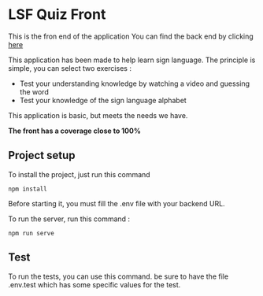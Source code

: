 # LSF Quiz Front

This is the fron end of the application
You can find the back end by clicking [here](http://google.fr)

This application has been made to help learn sign language. The principle is simple, you can select two exercises :
- Test your understanding knowledge by watching a video and guessing the word
- Test your knowledge of the sign language alphabet

This application is basic, but meets the needs we have. 

**The front has a coverage close to 100%**

## Project setup

To install the project, just run this command
```
npm install
```

Before starting it, you must fill the .env file with your backend URL. 

To run the server, run this command :
```
npm run serve
```

## Test 

To run the tests, you can use this command. be sure to have the file .env.test which has some specific values for the test.

